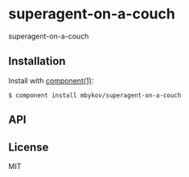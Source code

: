 
# superagent-on-a-couch

  superagent-on-a-couch

## Installation

  Install with [component(1)](http://component.io):

    $ component install mbykov/superagent-on-a-couch

## API



## License

  MIT
